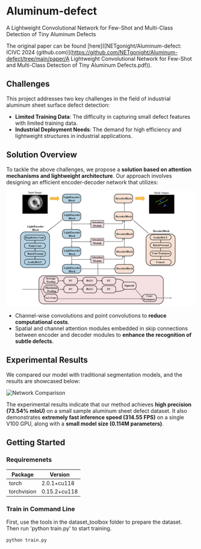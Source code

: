 # Aluminum-defect
A Lightweight Convolutional Network for Few-Shot and Multi-Class Detection of Tiny Aluminum Defects

The original paper can be found [here]([NETgonight/Aluminum-defect: ICIVC 2024 (github.com)](https://github.com/NETgonight/Aluminum-defect/tree/main/paper/A Lightweight Convolutional Network for Few-Shot and Multi-Class Detection of Tiny Aluminum Defects.pdf)).

##  Challenges

This project addresses two key challenges in the field of industrial aluminum sheet surface defect detection:

- **Limited Training Data**: The difficulty in capturing small defect features with limited training data.
- **Industrial Deployment Needs**: The demand for high efficiency and lightweight structures in industrial applications.

## Solution Overview

To tackle the above challenges, we propose a **solution based on attention mechanisms and lightweight architecture**\. Our approach involves designing an efficient encoder-decoder network that utilizes:

![Model Structure](image/Network_Structure_new.png)

- Channel-wise convolutions and point convolutions to **reduce computational costs**.
- Spatial and channel attention modules embedded in skip connections between encoder and decoder modules to **enhance the recognition of subtle defects**.

## Experimental Results

We compared our model with traditional segmentation models, and the results are showcased below:

![Network Comparison](image/Network_comparison.png)

The experimental results indicate that our method achieves **high precision (73.54% mIoU)** on a small sample aluminum sheet defect dataset. It also demonstrates **extremely fast inference speed (314.55 FPS)** on a single V100 GPU, along with a **small model size (0.114M parameters)**.

## Getting Started

### Requiremenets

| Package     | Version      |
| ----------- | ------------ |
| torch       | 2.0.1+cu118  |
| torchvision | 0.15.2+cu118 |

### Train in Command Line

First, use the tools in the dataset_toolbox folder to prepare the dataset. Then run 'python train.py' to start training.

```
python train.py
```

